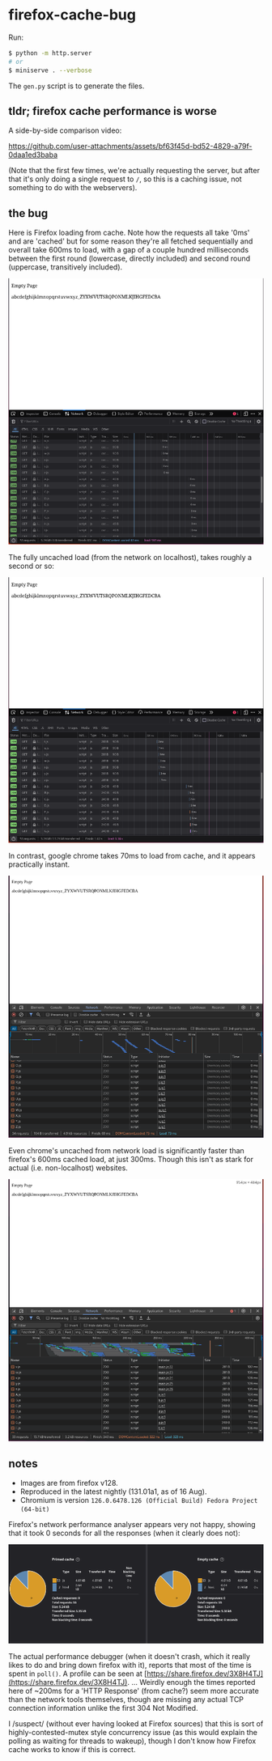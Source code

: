 # firefox-cache-bug

Run:

```bash
$ python -m http.server
# or
$ miniserve . --verbose
```

The `gen.py` script is to generate the files.

## tldr; firefox cache performance is worse

A side-by-side comparison video:

https://github.com/user-attachments/assets/bf63f45d-bd52-4829-a79f-0daa1ed3baba

(Note that the first few times, we're actually requesting the server, but after that it's only doing a single request to `/`, so this is a caching issue, not something to do with the webservers).

## the bug

Here is Firefox loading from cache. Note how the requests all take '0ms' and are 'cached' but for some reason they're all fetched sequentially and overall take 600ms to load, with a gap of a couple hundred milliseconds between the first round (lowercase, directly included) and second round (uppercase, transitively included).

![firefox loading from cache](firefox-cached.png)

The fully uncached load (from the network on localhost), takes roughly a second or so:

![firefox loading from network](firefox-network.png)

In contrast, google chrome takes 70ms to load from cache, and it appears practically instant.

![chrome loading from the cache](chrome-cached.png)

Even chrome's uncached from network load is significantly faster than firefox's 600ms cached load, at just 300ms. Though this isn't as stark for actual (i.e. non-localhost) websites.

![chrome from the network](chrome-network.png)

## notes

- Images are from firefox v128.
- Reproduced in the latest nightly (131.01a1, as of 16 Aug).
- Chromium is version `126.0.6478.126 (Official Build) Fedora Project (64-bit) `

Firefox's network performance analyser appears very not happy, showing that it took 0 seconds for all the responses (when it clearly does not):

![firefox performance](firefox-perf.png)

The actual performance debugger (when it doesn't crash, which it really likes to do and bring down firefox with it), reports that most of the time is spent in `poll()`.
A profile can be seen at [https://share.firefox.dev/3X8H4TJ](https://share.firefox.dev/3X8H4TJ).
... Weirdly enough the times reported here of ~200ms for a 'HTTP Response' (from cache?) seem more accurate than the network tools themselves, though are missing any actual TCP connection information unlike the first 304 Not Modified.

I /suspect/ (without ever having looked at Firefox sources) that this is sort of highly-contested-mutex style concurrency issue (as this would explain the polling as waiting for threads to wakeup), though I don't know how Firefox cache works to know if this is correct.
